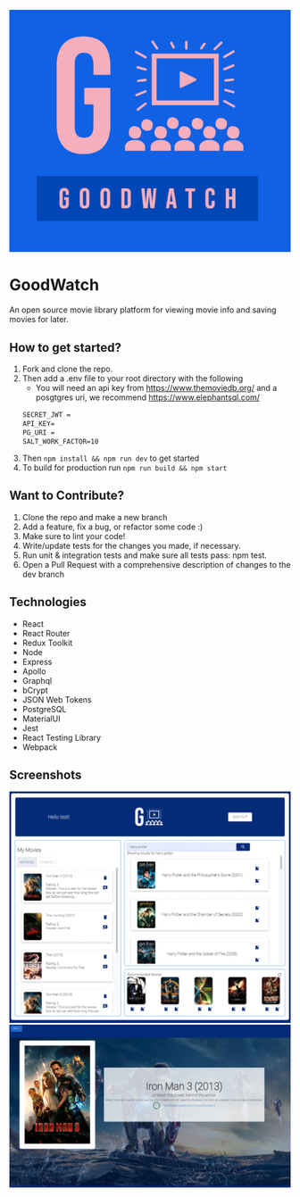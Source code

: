 ![GoodWatch](https://github.com/GoodWatch/GoodWatch/blob/dev/client/Public/GoodWatchFilledSmall.png?raw=true)

# GoodWatch

An open source movie library platform for viewing movie info and saving movies for later.

## How to get started?
1. Fork and clone the repo.
1. Then add a .env file to your root directory with the following
    - You will need an api key from https://www.themoviedb.org/ and a posgtgres uri, we recommend https://www.elephantsql.com/
    ```
    SECRET_JWT =
    API_KEY=
    PG_URI = 
    SALT_WORK_FACTOR=10
    ```
1. Then `npm install && npm run dev` to get started
1. To build for production run `npm run build && npm start`

## Want to Contribute?
1. Clone the repo and make a new branch
1. Add a feature, fix a bug, or refactor some code :)
1. Make sure to lint your code!
1. Write/update tests for the changes you made, if necessary.
1. Run unit & integration tests and make sure all tests pass: npm test.
1. Open a Pull Request with a comprehensive description of changes to the dev branch

## Technologies
- React
- React Router
- Redux Toolkit
- Node
- Express
- Apollo
- Graphql
- bCrypt
- JSON Web Tokens
- PostgreSQL
- MaterialUI
- Jest
- React Testing Library
- Webpack

## Screenshots
![Screenshot](https://github.com/GoodWatch/GoodWatch/blob/dev/client/Public/Screenshot1.png?raw=true)
![Screenshot](https://github.com/GoodWatch/GoodWatch/blob/dev/client/Public/Screenshot2.png?raw=true)
